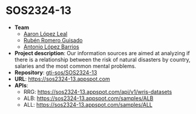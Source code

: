 # SOS2324-13
- **Team**
  - [Aaron López Leal](https://github.com/aaronlopezleal)
  - [Rubén Romero Guisado](https://github.com/rubromgui)
  - [Antonio López Barrios](https://github.com/antlopbar)
- **Project description**: Our information sources are aimed at analyzing if there is a relationship between the risk of natural disasters by country, salaries and the most common mental problems.
- **Repository**: [gti-sos/SOS2324-13](https://github.com/gti-sos/SOS2324-13)
- **URL**: https://sos2324-13.appspot.com
-  **APIs**:
    - RRG: https://sos2324-13.appspot.com/api/v1/wris-datasets
    - ALB: https://sos2324-13.appspot.com/samples/ALB
    - ALL: https://sos2324-13.appspot.com/samples/ALL
